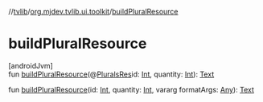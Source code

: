 //[tvlib](../../index.md)/[org.mjdev.tvlib.ui.toolkit](index.md)/[buildPluralResource](build-plural-resource.md)

# buildPluralResource

[androidJvm]\
fun [buildPluralResource](build-plural-resource.md)(@[PluralsRes](https://developer.android.com/reference/kotlin/androidx/annotation/PluralsRes.html)id: [Int](https://kotlinlang.org/api/latest/jvm/stdlib/kotlin/-int/index.html), quantity: [Int](https://kotlinlang.org/api/latest/jvm/stdlib/kotlin/-int/index.html)): [Text](-text/index.md)

fun [buildPluralResource](build-plural-resource.md)(id: [Int](https://kotlinlang.org/api/latest/jvm/stdlib/kotlin/-int/index.html), quantity: [Int](https://kotlinlang.org/api/latest/jvm/stdlib/kotlin/-int/index.html), vararg formatArgs: [Any](https://kotlinlang.org/api/latest/jvm/stdlib/kotlin/-any/index.html)): [Text](-text/index.md)
